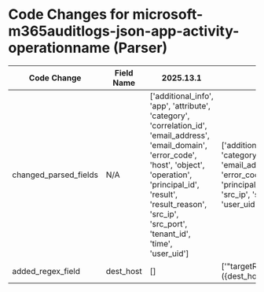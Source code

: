 # Code Changes for microsoft-m365auditlogs-json-app-activity-operationname (Parser)

| Code Change | Field Name | 2025.13.1 | 2025.14.1 |
|-------------|------------|-----------|------------|
| changed_parsed_fields | N/A | ['additional_info', 'app', 'attribute', 'category', 'correlation_id', 'email_address', 'email_domain', 'error_code', 'host', 'object', 'operation', 'principal_id', 'result', 'result_reason', 'src_ip', 'src_port', 'tenant_id', 'time', 'user_uid'] | ['additional_info', 'app', 'attribute', 'category', 'correlation_id', 'dest_host', 'email_address', 'email_domain', 'error_code', 'host', 'object', 'operation', 'principal_id', 'result', 'result_reason', 'src_ip', 'src_port', 'tenant_id', 'time', 'user_uid'] |
| added_regex_field | dest_host | [] | ['"targetResources":.+?"displayName":"({dest_host}[\w\-.]+)"'] |